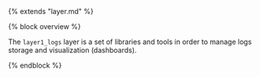 {% extends "layer.md" %}

{% block overview %}

The `layer1_logs` layer is a set of libraries and tools in order to manage logs storage and visualization (dashboards).

{% endblock %}
